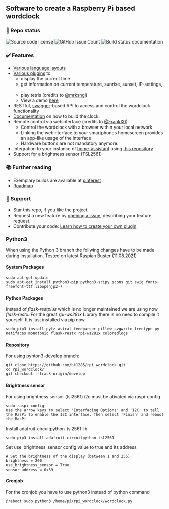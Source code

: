 ## Software to create a Raspberry Pi based wordclock

### :vertical_traffic_light: Repo status

<p align="left">
 <img alt="Source code license" src="https://img.shields.io/badge/license-GPL--3.0-informational"/>
 <img alt="GitHub Issue Count" src="https://img.shields.io/github/issues/bk1285/rpi_wordclock"/>
 <img alt="Build status documentation" src="https://readthedocs.org/projects/rpi-wordclock/badge/"/>
</p>

### ✔️ Features
 * [Various language layouts](https://github.com/bk1285/rpi_wordclock/tree/master/wordclock_layouts)
 * [Various plugins](https://github.com/bk1285/rpi_wordclock/tree/master/wordclock_plugins) to
     * display the current time
     * get information on current temperature, sunrise, sunset, IP-settings, ...
     * play tetris (credits to [@mrksngl](https://github.com/mrksngl))
     * View a demo [here](https://youtu.be/wcLQDykRBbM?t=84)
 * RESTful, [swagger](https://swagger.io/specification/)-based API to access and control the wordclock functionality
 * [Documentation](https://rpi-wordclock.readthedocs.io/en/main/) on how to build the clock.
 * Remote control via webinterface (credits to [@FrankX0](https://github.com/FrankX0))
     * Control the wordclock with a browser within your local network
     * Linking the webinterface to your smartphones homescreen provides an app-like usage of the interface
     * Hardware buttons are not mandatory anymore.
 * Integration to your instance of [home-assistant](https://www.home-assistant.io/) using [this repository](https://github.com/bk1285/rpi_wordclock_for_homeassistant/)
 * Support for a brightness sensor (TSL2561)
  
### :books: Further reading
 * Exemplary builds are available at [pinterest](https://www.pinterest.de/berndkrolla/wordclock-gallery/)
 * [Roadmap](https://github.com/bk1285/rpi_wordclock/projects)

### 👏 Support 
 * Star this repo, if you like the project. 
 * Request a new feature by [opening a issue](https://github.com/bk1285/rpi_wordclock/issues), describing your feature request.
 * Contribute your code: [Learn how to create your own plugin](https://rpi-wordclock.readthedocs.io/en/master/doc_further_reading.html#adding-a-new-plugin)

### Python3
When using the Python 3 branch the follwing changes have to be made during installation.
Tested on latest Raspian Buster (11.08.2021)

#### System Packages
```
sudo apt-get update
sudo apt-get install python3-pip python3-scipy scons git swig fonts-freefont-ttf libopenjp2-7
```

#### Python Packages
Instead of *flask-restplus* which is no longer maintained we are using now *flask-restx*.
For the great *rpi-ws281x* Library there is no need to compile it yourself. It is just installed via pip now.

```
sudo pip3 install pytz astral feedparser pillow svgwrite freetype-py netifaces monotonic flask-restx rpi-ws281x coloredlogs
```

#### Repository
For using pyhton3-develop branch:

```
git clone https://github.com/bk1285/rpi_wordclock.git
cd rpi_wordclock/
git checkout --track origin/develop
```

#### Brightness sensor

For using brightness sensor (tsl2561) i2c must be ativated via raspi-config

```
sudo raspi-config
use the arrow keys to select 'Interfacing Options' and 'I2C' to tell the RasPi to enable the I2C interface. Then select 'Finish' and reboot the RasPi
```

Install adafruit-circuitpython-tsl2561 lib
```
sudo pip3 install adafruit-circuitpython-tsl2561
```

Set use_brightness_sensor config value to true and its address
```
# Set the brightness of the display (between 1 and 255)
brightness = 200
use_brightness_sensor = True
sensor_address = 0x39
```

#### Cronjob
For the cronjob you have to use python3 instead of python command

```
@reboot sudo python3 /home/pi/rpi_wordclock/wordclock.py
```

